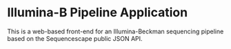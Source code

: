 Illumina-B Pipeline Application
=============================

This is a web-based front-end for an Illumina-Beckman sequencing pipeline based on the Sequencescape public JSON API.
